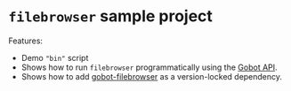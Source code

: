 # `filebrowser` sample project

Features:

- Demo `"bin"` script
- Shows how to run `filebrowser` programmatically using the [Gobot API](https://github.com/benallfree/gobot/tree/v1.0.0-alpha.36/docs/readme.md).
- Shows how to add [gobot-filebrowser](https://www.npmjs.com/package/gobot-filebrowser) as a version-locked dependency.
